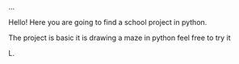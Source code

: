 ... 

Hello! Here you are going to find a school project in python.

The project is basic it is drawing a maze in python feel free to try it

L.
